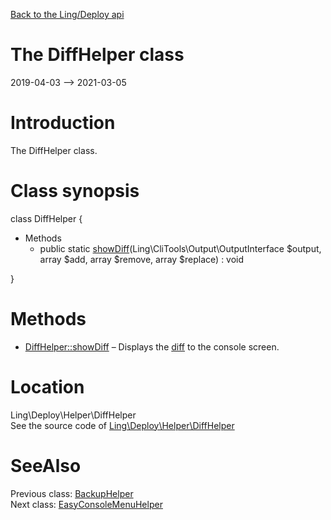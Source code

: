 [Back to the Ling/Deploy api](https://github.com/lingtalfi/Deploy/blob/master/doc/api/Ling/Deploy.md)



The DiffHelper class
================
2019-04-03 --> 2021-03-05






Introduction
============

The DiffHelper class.



Class synopsis
==============


class <span class="pl-k">DiffHelper</span>  {

- Methods
    - public static [showDiff](https://github.com/lingtalfi/Deploy/blob/master/doc/api/Ling/Deploy/Helper/DiffHelper/showDiff.md)(Ling\CliTools\Output\OutputInterface $output, array $add, array $remove, array $replace) : void

}






Methods
==============

- [DiffHelper::showDiff](https://github.com/lingtalfi/Deploy/blob/master/doc/api/Ling/Deploy/Helper/DiffHelper/showDiff.md) &ndash; Displays the [diff](https://github.com/lingtalfi/Deploy/blob/master/README.md#the-general-implementation-behind-files-synchronization) to the console screen.





Location
=============
Ling\Deploy\Helper\DiffHelper<br>
See the source code of [Ling\Deploy\Helper\DiffHelper](https://github.com/lingtalfi/Deploy/blob/master/Helper/DiffHelper.php)



SeeAlso
==============
Previous class: [BackupHelper](https://github.com/lingtalfi/Deploy/blob/master/doc/api/Ling/Deploy/Helper/BackupHelper.md)<br>Next class: [EasyConsoleMenuHelper](https://github.com/lingtalfi/Deploy/blob/master/doc/api/Ling/Deploy/Helper/EasyConsoleMenuHelper.md)<br>
